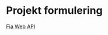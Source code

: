 # Projekt formulering
[Fia Web API](https://pgbfdh18.github.io/webbutveckling-backend/project2.html)